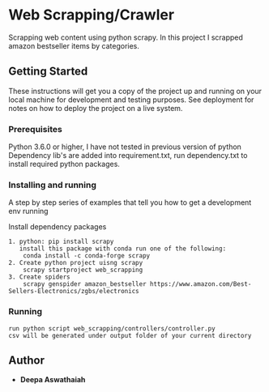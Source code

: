 # Web Scrapping/Crawler

Scrapping web content using python scrapy. In this project I scrapped amazon bestseller items by categories.

## Getting Started

These instructions will get you a copy of the project up and running on your local machine for development and testing purposes. See deployment for notes on how to deploy the project on a live system.

### Prerequisites

Python 3.6.0 or higher, I have not tested in previous version of python
Dependency lib's are added into requirement.txt, run dependency.txt to install required python packages.



### Installing and running

A step by step series of examples that tell you how to get a development env running

Install dependency packages 

```
1. python: pip install scrapy 
   install this package with conda run one of the following:
    conda install -c conda-forge scrapy
2. Create python project uisng scrapy
    scrapy startproject web_scrapping
3. Create spiders
    scrapy genspider amazon_bestseller https://www.amazon.com/Best-Sellers-Electronics/zgbs/electronics

```
### Running

```
run python script web_scrapping/controllers/controller.py
csv will be generated under output folder of your current directory
```

## Author

* **Deepa Aswathaiah**


